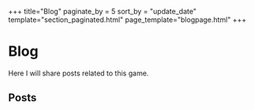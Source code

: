 +++
title="Blog"
paginate_by = 5
sort_by = "update_date"
template="section_paginated.html"
page_template="blogpage.html"
+++
# Blog
Here I will share posts related to this game.

## Posts